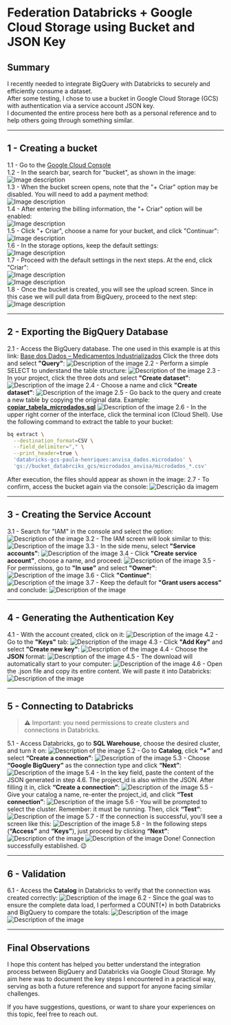# Federation Databricks + Google Cloud Storage using Bucket and JSON Key

## Summary

I recently needed to integrate BigQuery with Databricks to securely and efficiently consume a dataset.  
After some testing, I chose to use a bucket in Google Cloud Storage (GCS) with authentication via a service account JSON key.  
I documented the entire process here both as a personal reference and to help others going through something similar.

---

## 1 - Creating a bucket

1.1 - Go to the [Google Cloud Console](https://console.cloud.google.com/?hl=pt-br)  
1.2 - In the search bar, search for "bucket", as shown in the image:  
![Image description](imagens/img1.png)  
1.3 - When the bucket screen opens, note that the "+ Criar" option may be disabled. You will need to add a payment method:  
![Image description](imagens/img2.png)  
1.4 - After entering the billing information, the "+ Criar" option will be enabled:  
![Image description](imagens/img3.png)  
1.5 - Click "+ Criar", choose a name for your bucket, and click "Continuar":  
![Image description](imagens/img4.png)  
1.6 - In the storage options, keep the default settings:  
![Image description](imagens/img5.png)  
1.7 - Proceed with the default settings in the next steps. At the end, click "Criar":  
![Image description](imagens/img6.png)  
![Image description](imagens/img7.png)  
1.8 - Once the bucket is created, you will see the upload screen. Since in this case we will pull data from BigQuery, proceed to the next step:  
![Image description](imagens/img8.png)

---

## 2 - Exporting the BigQuery Database

2.1 - Access the BigQuery database. The one used in this example is at this link: [Base dos Dados – Medicamentos Industrializados](https://basedosdados.org/dataset/bd52ab08-9980-4831-a88c-a1ac5226ef27?table=26d8e34b-731c-4852-a838-f3f6409a07f6)
Click the three dots and select **"Query"**:
![Description of the image](imagens/img9.png)
2.2 - Perform a simple SELECT to understand the table structure:
![Description of the image](imagens/img10.png)
2.3 - In your project, click the three dots and select **"Create dataset"**:
![Description of the image](imagens/img12.png)
2.4 - Choose a name and click **"Create dataset"**:
![Description of the image](imagens/img13.png)
2.5 - Go back to the query and create a new table by copying the original data. Example:
[**copiar_tabela_microdados.sql**](copy_microdata_table.sql)
![Description of the image](imagens/img14.png)
2.6 - In the upper right corner of the interface, click the terminal icon (Cloud Shell). Use the following command to extract the table to your bucket:

```bash
bq extract \
  --destination_format=CSV \
  --field_delimiter="," \
  --print_header=true \
  'databricks-gcs-paula-henriques:anvisa_dados.microdados' \
  'gs://bucket_databrciks_gcs/microdados_anvisa/microdados_*.csv'
```

After execution, the files should appear as shown in the image:
2.7 - To confirm, access the bucket again via the console:
![Descrição da imagem](imagens/img16.png)

---

## 3 - Creating the Service Account

3.1 - Search for "IAM" in the console and select the option:
![Description of the image](imagens/img21.png)
3.2 - The IAM screen will look similar to this:
![Description of the image](imagens/img22.png)
3.3 - In the side menu, select **"Service accounts"**:
![Description of the image](imagens/img23.png)
3.4 - Click **"Create service account"**, choose a name, and proceed:
![Description of the image](imagens/img24.png)
3.5 - For permissions, go to **"In use"** and select **"Owner"**:
![Description of the image](imagens/img25.png)
3.6 - Click **"Continue"**:
![Description of the image](imagens/img26.png)
3.7 - Keep the default for **"Grant users access"** and conclude:
![Description of the image](imagens/img27.png)

---

## 4 - Generating the Authentication Key

4.1 - With the account created, click on it:
![Description of the image](imagens/img28.png)
4.2 - Go to the **"Keys"** tab:
![Description of the image](imagens/img29.png)
4.3 - Click **"Add Key"** and select **"Create new key"**:
![Description of the image](imagens/img31.png)
4.4 - Choose the **JSON** format:
![Description of the image](imagens/img32.png)
4.5 - The download will automatically start to your computer:
![Description of the image](imagens/img33.png)
4.6 - Open the .json file and copy its entire content. We will paste it into Databricks:
![Description of the image](imagens/img34.png)

---
## 5 - Connecting to Databricks

> ⚠️ Important: you need permissions to create clusters and connections in Databricks.

5.1 - Access Databricks, go to **SQL Warehouse**, choose the desired cluster, and turn it on:
![Description of the image](imagens/img17.png)
5.2 - Go to **Catalog**, click **“+”** and select **“Create a connection”**:
![Description of the image](imagens/img19.png)
5.3 - Choose **“Google BigQuery”** as the connection type and click **“Next”**:
![Description of the image](imagens/img20.png)
5.4 - In the key field, paste the content of the JSON generated in step 4.6.
The project_id is also within the JSON. After filling it in, click **“Create a connection”**:
![Description of the image](imagens/img35.png)
5.5 - Give your catalog a name, re-enter the project_id, and click **“Test connection”**:
![Description of the image](imagens/img36.png)
5.6 - You will be prompted to select the cluster. Remember: it must be running. Then, click **“Test”**:
![Description of the image](imagens/img37.png)
5.7 - If the connection is successful, you'll see a screen like this:
![Description of the image](imagens/img38.png)
5.8 - In the following steps (**“Access”** and **“Keys”**), just proceed by clicking **“Next”**:
![Description of the image](imagens/img39.png)
![Description of the image](imagens/img40.png)
Done! Connection successfully established. 😉

---
## 6 - Validation

6.1 - Access the **Catalog** in Databricks to verify that the connection was created correctly:
![Description of the image](imagens/img41.png)
6.2 - Since the goal was to ensure the complete data load, I performed a COUNT(*) in both Databricks and BigQuery to compare the totals:
![Description of the image](imagens/img42.png)
![Description of the image](imagens/img43.png)

---

## Final Observations

I hope this content has helped you better understand the integration process between BigQuery and Databricks via Google Cloud Storage.
My aim here was to document the key steps I encountered in a practical way, serving as both a future reference and support for anyone facing similar challenges.

If you have suggestions, questions, or want to share your experiences on this topic, feel free to reach out.

